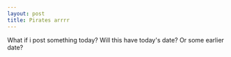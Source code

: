 ```yaml
---
layout: post
title: Pirates arrrr
---
```


What if i post something today? Will this have today's date? Or some earlier date?
